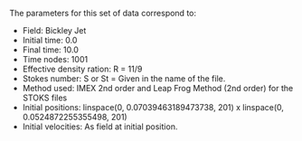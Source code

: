 The parameters for this set of data correspond to:

- Field: Bickley Jet
- Initial time: 0.0
- Final time: 10.0
- Time nodes: 1001
- Effective density ration: R = 11/9
- Stokes number: S or St = Given in the name of the file.
- Method used: IMEX 2nd order and Leap Frog Method (2nd order) for the STOKS files
- Initial positions: linspace(0, 0.07039463189473738, 201) x linspace(0, 0.0524872255355498, 201)
- Initial velocities: As field at initial position.